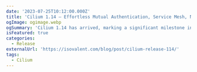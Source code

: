 ```yaml
---
date: '2023-07-25T10:12:00.000Z'
title: 'Cilium 1.14 – Effortless Mutual Authentication, Service Mesh, Networking Beyond Kubernetes, High-Scale Multi-Cluster, and Much More'
ogImage: ogimage.webp
ogSummary: 'Cilium 1.14 has arrived, marking a significant milestone in its development. Explore the array of new features shipped with this latest version'
isFeatured: true
categories:
  - Release
externalUrl: 'https://isovalent.com/blog/post/cilium-release-114/'
tags:
  - Cilium
---
```

